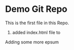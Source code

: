 # Demo Git Repo

This is the first file in this Repo.

1) added index.html file to 


Adding some more epsum
